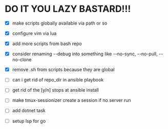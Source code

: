 # DO IT YOU LAZY BASTARD!!!

- [x] make scripts globally available via path or so
- [x] configure vim via lua
- [x] add more scripts from bash repo
- [x] consider renaming --debug into something like --no-sync, --no-pull, --no-clone
- [x] remove .sh from scripts because they are global

- [ ] can i get rid of repo_dir in ansible playbook

- [ ] get rid of the [y/n] stops at ansible install
- [ ] make tmux-sessionizer create a session if no server run
- [ ] add dotnet task
- [ ] setup lsp for go

